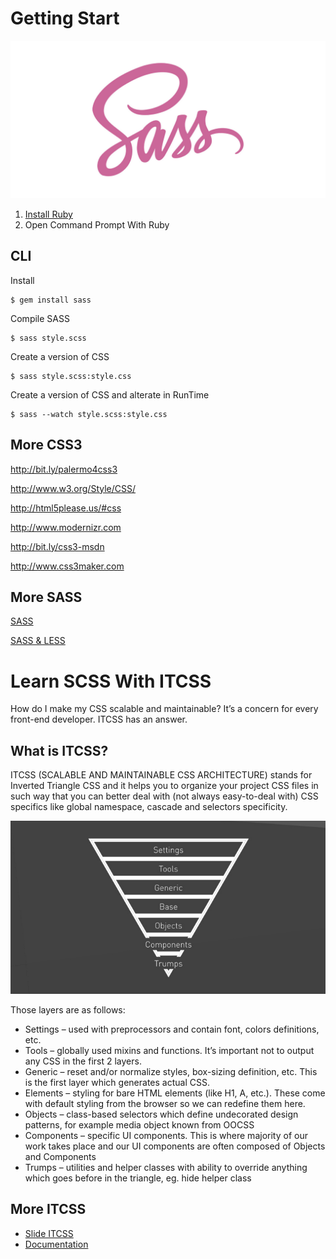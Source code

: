 # Getting Start
![sass.jpg](assets/images/sass.jpg)

1. [Install Ruby](http://rubyinstaller.org/)
2. Open Command Prompt With Ruby 

## CLI
Install
```
$ gem install sass
```
Compile SASS
```
$ sass style.scss     
```
Create a version of CSS
```
$ sass style.scss:style.css    
```    
Create a version of CSS and alterate in RunTime
```
$ sass --watch style.scss:style.css   
``` 

## More CSS3
http://bit.ly/palermo4css3

http://www.w3.org/Style/CSS/

http://html5please.us/#css

http://www.modernizr.com

http://bit.ly/css3-msdn

http://www.css3maker.com


## More SASS
[SASS](https://github.com/sass/sass)

[SASS & LESS](https://gist.github.com/chriseppstein/674726)

# Learn SCSS With ITCSS
How do I make my CSS scalable and maintainable? It’s a concern for every front-end developer. ITCSS has an answer.

## What is ITCSS?
ITCSS (SCALABLE AND MAINTAINABLE CSS ARCHITECTURE) stands for Inverted Triangle CSS and it helps you to organize your project CSS files in such way that you can better deal with (not always easy-to-deal with) CSS specifics like global namespace, cascade and selectors specificity.


![triangle.png](assets/images/triangle.png)

Those layers are as follows:

- Settings – used with preprocessors and contain font, colors definitions, etc.
- Tools – globally used mixins and functions. It’s important not to output any CSS in the first 2 layers.
- Generic – reset and/or normalize styles, box-sizing definition, etc. This is the first layer which generates actual CSS.
- Elements – styling for bare HTML elements (like H1, A, etc.). These come with default styling from the browser so we can redefine them here.
- Objects – class-based selectors which define undecorated design patterns, for example media object known from OOCSS
- Components – specific UI components. This is where majority of our work takes place and our UI components are often composed of Objects and Components
- Trumps – utilities and helper classes with ability to override anything which goes before in the triangle, eg. hide helper class

## More ITCSS
- [Slide ITCSS](http://slides.com/vazdanilo/organizacao-css#/31)
- [Documentation](http://itcss.io/)